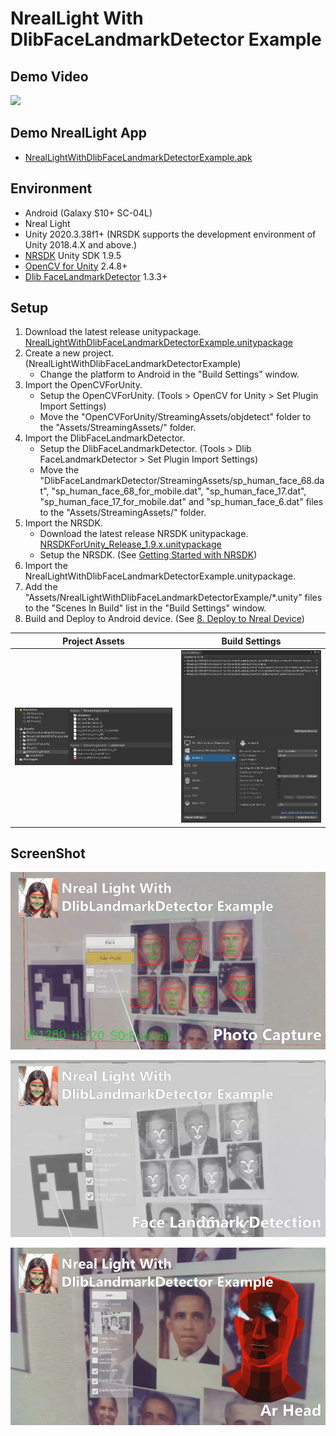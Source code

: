 # NrealLight With DlibFaceLandmarkDetector Example


## Demo Video
[![](http://img.youtube.com/vi/4eEFfsPOF_0/0.jpg)](https://youtu.be/4eEFfsPOF_0)


## Demo NrealLight App
* [NrealLightWithDlibFaceLandmarkDetectorExample.apk](https://github.com/EnoxSoftware/NrealLightWithDlibFaceLandmarkDetectorExample/releases)


## Environment
* Android (Galaxy S10+ SC-04L)
* Nreal Light
* Unity 2020.3.38f1+ (NRSDK supports the development environment of Unity 2018.4.X and above.)
* [NRSDK](https://developer.nreal.ai/download)  Unity SDK 1.9.5 
* [OpenCV for Unity](https://assetstore.unity.com/packages/tools/integration/opencv-for-unity-21088?aid=1011l4ehR) 2.4.8+ 
* [Dlib FaceLandmarkDetector](https://assetstore.unity.com/packages/tools/integration/dlib-facelandmark-detector-64314?aid=1011l4ehR) 1.3.3+ 


## Setup
1. Download the latest release unitypackage. [NrealLightWithDlibFaceLandmarkDetectorExample.unitypackage](https://github.com/EnoxSoftware/NrealLightWithDlibFaceLandmarkDetectorExample/releases)
1. Create a new project. (NrealLightWithDlibFaceLandmarkDetectorExample)
    * Change the platform to Android in the "Build Settings" window.
1. Import the OpenCVForUnity.
    * Setup the OpenCVForUnity. (Tools > OpenCV for Unity > Set Plugin Import Settings)
    * Move the "OpenCVForUnity/StreamingAssets/objdetect" folder to the "Assets/StreamingAssets/" folder.
1. Import the DlibFaceLandmarkDetector.
    * Setup the DlibFaceLandmarkDetector. (Tools > Dlib FaceLandmarkDetector > Set Plugin Import Settings)
    * Move the "DlibFaceLandmarkDetector/StreamingAssets/sp_human_face_68.dat", "sp_human_face_68_for_mobile.dat", "sp_human_face_17.dat", "sp_human_face_17_for_mobile.dat" and "sp_human_face_6.dat" files to the "Assets/StreamingAssets/" folder. 
1. Import the NRSDK.
    * Download the latest release NRSDK unitypackage. [NRSDKForUnity_Release_1.9.x.unitypackage](https://developer.nreal.ai/download)
    * Setup the NRSDK. (See [Getting Started with NRSDK](https://nreal.gitbook.io/nrsdk/nrsdk-fundamentals/quickstart-for-android))
1. Import the NrealLightWithDlibFaceLandmarkDetectorExample.unitypackage.
1. Add the "Assets/NrealLightWithDlibFaceLandmarkDetectorExample/*.unity" files to the "Scenes In Build" list in the "Build Settings" window.
1. Build and Deploy to Android device. (See [8. Deploy to Nreal Device](https://nreal.gitbook.io/nrsdk/nrsdk-fundamentals/quickstart-for-android#8.-deploy-to-nreal-device))


|Project Assets|Build Settings|
|---|---|
|![ProjectAssets.jpg](ProjectAssets.jpg)|![BuildSettings.jpg](BuildSettings.jpg)|


## ScreenShot
![screenshot01.jpg](screenshot01.jpg)

![screenshot02.jpg](screenshot02.jpg)

![screenshot03.jpg](screenshot03.jpg)

